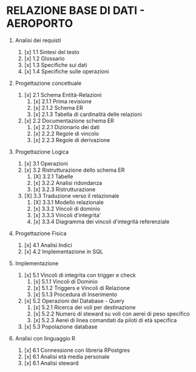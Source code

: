 # RELAZIONE BASE DI DATI - AEROPORTO

1. Analisi dei requisti
    1. [x] 1.1 Sintesi del testo
    2. [x] 1.2 Glossario
    3. [x] 1.3 Specifiche sui dati
    4. [x] 1.4 Specifiche sulle operazioni

2. Progettazione concettuale
    1. [x] 2.1 Schema Entità-Relazioni
        1. [x] 2.1.1 Prima revisione
        2. [x] 2.1.2 Schema ER
        3. [x] 2.1.3 Tabella di cardinalità delle relazioni
    2. [x] 2.2 Documentazione schema ER
        1. [x] 2.2.1 Dizionario dei dati
        2. [x] 2.2.2 Regole di vincolo 
        3. [x] 2.2.3 Regole di derivazione 

3. Progettazione Logica
    1. [x] 3.1 Operazioni
    2. [x] 3.2 Ristrutturazione dello schema ER
        1. [X] 3.2.1 Tabelle
        3. [x] 3.2.2 Analisi ridondanza 
        4. [x] 3.2.3 Ristrutturazione
    3. [X] 3.3 Traduzione verso il relazionale
        1. [X] 3.3.1 Modello relazionale    
        2. [x] 3.3.2 Vincoli di dominio
        3. [x] 3.3.3 Vincoli d'integrita'
        4. [x] 3.3.4 Diagramma dei vincoli d'integrità referenziale

4. Progettazione Fisica
    1. [x] 4.1 Analisi Indici
    2. [x] 4.2 Implementazione in SQL

5. Implementazione
    1. [x] 5.1 Vincoli di integrita con trigger e check
       1. [x] 5.1.1 Vincoli di Dominio
       2. [x] 5.1.2 Triggers e Vincoli di Relazione
       3. [x] 5.1.3 Procedura di Inserimento
    2. [x] 5.2 Operazioni del Database - Query
       1. [x] 5.2.1 Ricerca dei voli per destinazione
       2. [x] 5.2.2 Numero di steward su voli con aerei di peso specifico
       3. [x] 5.2.3 Aerei di linea comandati da piloti di età specifica
    3. [x] 5.3 Popolazione database

6. Analisi con linguaggio R
    1. [x] 6.1 Connessione con libreria RPostgres
    2. [x] 6.1 Analisi età media personale
    3. [x] 6.1 Analisi steward

